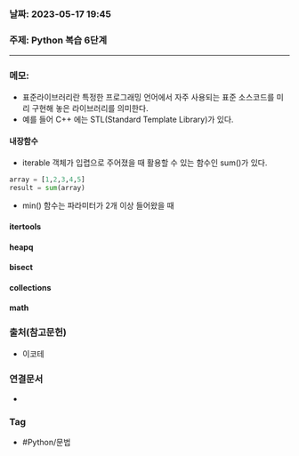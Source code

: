 ### 날짜: 2023-05-17 19:45

### 주제: Python 복습 6단계
---
### 메모: 
- 표준라이브러리란 특정한 프로그래밍 언어에서 자주 사용되는 표준 소스코드를 미리 구현해 놓은 라이브러리를 의미한다. 
- 예를 들어 C++ 에는 STL(Standard Template Library)가 있다. 
#### 내장함수 
- iterable 객체가 입렵으로 주어졌을 때 활용할 수 있는 함수인 sum()가 있다. 
``` python 
array = [1,2,3,4,5]
result = sum(array)
```
- min() 함수는 파라미터가 2개 이상 들어왔을 때 
#### itertools
#### heapq
#### bisect
#### collections
#### math

### 출처(참고문헌) 
- 이코테

### 연결문서 
- 

### Tag
- #Python/문법 